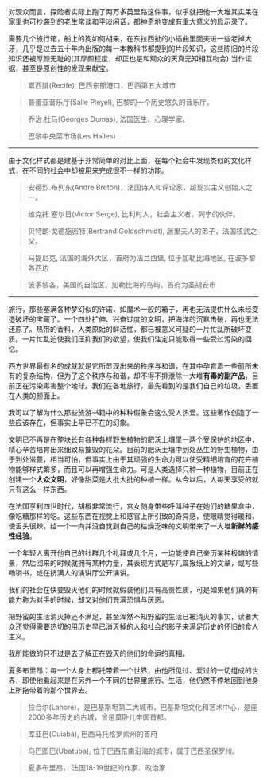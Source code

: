 
对观众而言，探险者实际上跑了两万多英里路这件事，似乎就把他一大堆其实呆在家里也可抄袭到的老生常谈和平淡闲话，都神奇地变成有重大意义的启示录了。

需要几个旅行箱，船上的狗如何胡来，在东拉西扯的小插曲里面夹进一些老掉大牙，几乎是过去五十年内出版的每一本教科书都提到的片段知识，这些陈旧的片段知识还被厚颜无耻的(其厚颜程度，却正也是和观众的天真无知相互吻合) 当作证据，甚至是原创性的发现来献宝。

> 累西腓(Recife), 巴西东部港口，巴西第五大城市

> 普蕾亚音乐厅(Salle Pleyel), 巴黎的一个历史悠久的音乐厅。

> 乔治.杜马(Georges Dumas), 法国医生、心理学家。

> 巴黎中央菜市场(Les Halles)

---

由于文化样式都是建基于非常简单的对比上面，在每个社会中发现类似的文化样式，在不同的社会中却被用来完成很不一样的功能。

> 安德烈.布列东(Andre Breton)，法国诗人和评论家，超现实主义创始人之一。

> 维克托.塞尔日(Victor Serge), 比利时人，社会主义者，列宁的伙伴。

> 贝特朗·戈德施密特(Bertrand Goldschmidt), 居里夫人的弟子，法国核武之父。

> 马提尼克, 法国的海外大区，首府为法兰西堡, 位于加勒比海地区, 在波多黎各西边

> 波多黎各，美国的自治区，加勒比海的岛屿，首府为圣胡安市
---

旅行，那些塞满各种梦幻似的许诺，如魔术一般的箱子，再也无法提供什么未经变造破坏的宝藏了。一个四处扩伸、兴奋过度的文明，把海洋的沉默击破，再也无法还原了。热带的香料，人类原始的鲜活性，都已被意义可疑的一片忙乱所破坏变质。一片忙乱迫使我们压抑我们的欲望，使我们注定只能取得一些受过污染的回忆。

西方世界最有名的成就就是它所显现出来的秩序与和谐，在其中孕育着一些前所未有的复杂结构，但为了这个秩序与和谐，却不得不排泄除一大堆**有毒的副产品**，目前正在污染毒害整个地球。我们在各地旅行，最先看到的是我们自己的垃圾，丢置在人类的颜面上。

我可以了解为什么那些旅游书籍中的种种假象会这么受人热爱。这些著作创造了一些应该存在，但事实上早已不在的幻象。

文明已不再是在整块长有各种各样野生植物的肥沃土壤里一两个受保护的地区中，精心辛苦培育出来细致易摧毁的花朵。目前的肥沃土壤中到处丛生的野生植物，由于到处滋蔓，相当可怕，但事实上由于其顽强的生命力可以使受精细培育的花卉植物能够样式繁多，而且可以再增强生命力。可是人类选择只种一种植物，目前正在创建一个**大众文明**，好像甜菜是大批大批的种植一样。从今以后，人每天享受的就只有这么一样东西。


在法国亨利四世时代，胡椒非常流行，宫女随身带些呼叫种子在她们的糖果盒中，像吃糖那样的吃。这些东西在视觉上和感官上所引致的奇异感，使眼睛觉得暖和，使舌头很辣，给一个一向并没自觉到自己的枯燥乏味的文明带来了一大堆**新鲜的感性经验**。

一个年轻人离开他自己的社群几个礼拜或几个月，一边能使自己亲历某种极端的情景，然后回来的时候就拥有某种力量，其表现方式是写几篇报纸上的文章，或写些畅销书，或在挤满人的演讲厅公开演讲。

我们的社会在快要毁灭他们的时候就假装他们具有高贵性质，可是如果他们真的有能力称为对手的时候，却又对他们充满恐惧与厌恶。


把野蛮的生活消灭掉还不满足，甚至浑然不知野蛮的生活已被消灭的事实，读者大众还觉得需要热切的用历史早已消灭掉的人和社会的影子来满足历史的怀旧的食人主义。


我所能做的只不过是去了解正在毁灭的他们的命运的真相。

夏多布里昂：每一个人身上都托带着一个世界，由他所见过、爱过的一切组成的世界，即使他看起来是在另外一个不同的世界里旅行、生活，他仍然不停地回到他身上所拖带着的那个世界去。

> 拉合尔(Lahore)，是巴基斯坦第二大城市，巴基斯坦文化和艺术中心，是座2000多年历史的古城，曾是莫卧儿帝国首都。

> 库亚巴(Cuiabá), 巴西马托格罗索州的首府

> 乌巴图巴(Ubatuba), 位于巴西东南沿海的城市，属于巴西圣保罗州。

> 夏多布里昂， 法国18-19世纪的作家、政治家

